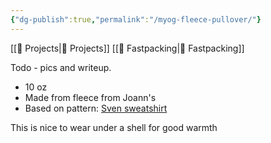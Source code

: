 ```yaml
---
{"dg-publish":true,"permalink":"/myog-fleece-pullover/"}
---
```



[[📘 Projects\|📘 Projects]] [[📘 Fastpacking\|📘 Fastpacking]]

Todo - pics and writeup.

* 10 oz
* Made from fleece from Joann's
* Based on pattern: [Sven sweatshirt](https://freesewing.org/designs/sven/)

This is nice to wear under a shell for good warmth